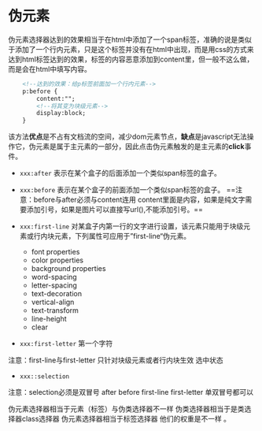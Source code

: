 # 伪元素
 伪元素选择器达到的效果相当于在html中添加了一个span标签，准确的说是类似于添加了一个行内元素，只是这个标签并没有在html中出现，而是用css的方式来达到html标签达到的效果，标签的内容恶意添加到content里，但一般不这么做，而是会在html中填写内容。
 ```html
	 <!--达到的效果：给p标签前面加一个行内元素-->
	 p:before {
		 content:"";
		 <!--将其变为块级元素-->
		 display:block;
	 }
```
该方法**优点**是不占有文档流的空间，减少dom元素节点，**缺点**是javascript无法操作它，伪元素是属于主元素的一部分，因此点击伪元素触发的是主元素的**click**事件。
- `xxx:after` 表示在某个盒子的后面添加一个类似span标签的盒子。
 
- `xxx:before` 表示在某个盒子的前面添加一个类似span标签的盒子。
==注意：before与after必须与content连用  content里面是内容，如果是纯文字需要添加引号，如果是图片可以直接写url(),不能添加引号。==

- `xxx:first-line`  对某盒子内第一行的文字进行设置，该元素只能用于块级元素或行内块元素，下列属性可应用于”first-line“伪元素。
	- font properties
	- color properties
	- background properties
	- word-spacing
	- letter-spacing
	- text-decoration
	- vertical-align
	- text-transform
	- line-height
	- clear


- `xxx:first-letter`  第一个字符

注意：first-line与first-letter 只针对块级元素或者行内块生效
        选中状态
- `xxx::selection`

注意：selection必须是双冒号 after before first-line first-letter 单双冒号都可以
            
伪元素选择器相当于元素（标签）与伪类选择器不一样
伪类选择器相当于是类选择器class选择器 伪元素选择器相当于标签选择器 他们的权重是不一样 。
